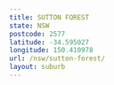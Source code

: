 ```yaml
---
title: SUTTON FOREST
state: NSW
postcode: 2577
latitude: -34.595027
longitude: 150.410978
url: /nsw/sutton-forest/
layout: suburb
---
```

